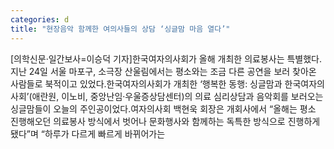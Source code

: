 ```yaml
---
categories: d
title: "현장음악 함께한 여의사들의 상담 ‘싱글맘 마음 열다’"
---
```

[의학신문·일간보사=이승덕 기자]한국여자의사회가 올해 개최한 의료봉사는 특별했다.지난 24일 서울 마포구, 소극장 산울림에서는 평소와는 조금 다른 공연을 보러 찾아온 사람들로 북적이고 있었다.한국여자의사회가 개최한 ‘행복한 동행: 싱글맘과 한국여자의사회’(애란원, 이노비, 중앙난임·우울증상담센터)의 의료 심리상담과 음악회를 보러오는 싱글맘들이 오늘의 주인공이었다.여자의사회 백현욱 회장은 개회사에서 “올해는 평소 진행해오던 의료봉사 방식에서 벗어나 문화행사와 함께하는 독특한 방식으로 진행하게 됐다”며 “하루가 다르게 빠르게 바뀌어가는